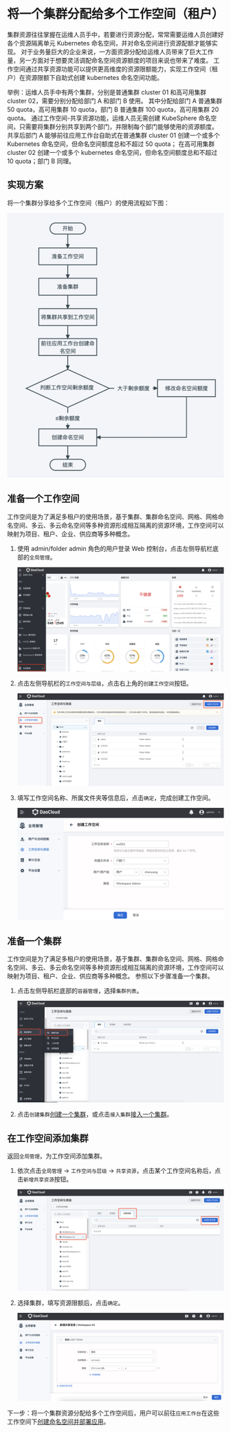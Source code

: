 # 将一个集群分配给多个工作空间（租户）

集群资源往往掌握在运维人员手中，若要进行资源分配，常常需要运维人员创建好各个资源隔离单元 Kubernetes 命名空间，并对命名空间进行资源配额才能够实现。
对于业务量巨大的企业来说，一方面资源分配给运维人员带来了巨大工作量，另一方面对于想要灵活调配命名空间资源额度的项目来说也带来了难度。
工作空间通过共享资源功能可以提供更高维度的资源限额能力，实现工作空间（租户）在资源限额下自助式创建 kubernetes 命名空间功能。

举例：运维人员手中有两个集群，分别是普通集群 cluster 01 和高可用集群 cluster 02，需要分别分配给部门 A 和部门 B 使用。
其中分配给部门 A 普通集群 50 quota，高可用集群 10 quota，部门 B 普通集群 100 quota，高可用集群 20 quota。
通过工作空间-共享资源功能，运维人员无需创建 KubeSphere 命名空间，只需要将集群分别共享到两个部门，并限制每个部门能够使用的资源额度。
共享后部门 A 能够前往应用工作台自助式在普通集群 cluster 01 创建一个或多个 Kubernetes 命名空间，但命名空间额度总和不超过 50 quota；
在高可用集群 cluster 02 创建一个或多个 kubernetes 命名空间，但命名空间额度总和不超过 10 quota；部门 B 同理。

## 实现方案

将一个集群分享给多个工作空间（租户）的使用流程如下图：

![分配流程](../../images/allocate-multiws01.png)

## 准备一个工作空间

工作空间是为了满足多租户的使用场景，基于集群、集群命名空间、网格、网格命名空间、多云、多云命名空间等多种资源形成相互隔离的资源环境，工作空间可以映射为项目、租户、企业、供应商等多种概念。

1. 使用 admin/folder admin 角色的用户登录 Web 控制台，点击左侧导航栏底部的`全局管理`。

    ![全局管理](../../images/ws01.png)

1. 点击左侧导航栏的`工作空间与层级`，点击右上角的`创建工作空间`按钮。

    ![创建工作空间](../../images/ws02.png)

1. 填写工作空间名称、所属文件夹等信息后，点击`确定`，完成创建工作空间。

    ![确定](../../images/ws03.png)

## 准备一个集群

工作空间是为了满足多租户的使用场景，基于集群、集群命名空间、网格、网格命名空间、多云、多云命名空间等多种资源形成相互隔离的资源环境，工作空间可以映射为项目、租户、企业、供应商等多种概念。
参照以下步骤准备一个集群。

1. 点击左侧导航栏底部的`容器管理`，选择`集群列表`。

    ![容器管理](../../images/clusterlist01.png)

1. 点击`创建集群`[创建一个集群](../../../kpanda/07UserGuide/Clusters/CreateCluster.md)，或点击`接入集群`[接入一个集群](../../../kpanda/07UserGuide/Clusters/JoinACluster.md)。

## 在工作空间添加集群

返回`全局管理`，为工作空间添加集群。

1. 依次点击`全局管理` -> `工作空间与层级` -> `共享资源`，点击某个工作空间名称后，点击`新增共享资源`按钮。

    ![新增资源](../../images/addcluster01.png)

1. 选择集群，填写资源限额后，点击`确定`。

    ![新增资源](../../images/addcluster02.png)

下一步：将一个集群资源分配给多个工作空间后，用户可以前往`应用工作台`在这些工作空间下[创建命名空间并部署应用](../../../amamba/03UserGuide/Namespace/namespace.md)。
